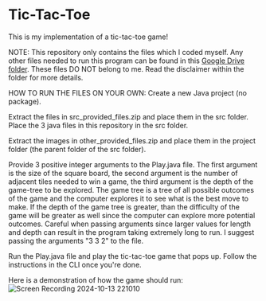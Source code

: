 # Tic-Tac-Toe

This is my implementation of a tic-tac-toe game!


NOTE: This repository only contains the files which I coded myself. Any other files needed to run this program can be found in this [Google Drive folder](https://drive.google.com/drive/folders/1MRvhglQzEu9l7O7xeJmihh6QT1G4BsLa?usp=sharing). These files DO NOT belong to me. Read the disclaimer within the folder for more details.


HOW TO RUN THE FILES ON YOUR OWN:
Create a new Java project (no package).

Extract the files in src_provided_files.zip and place them in the src folder. Place the 3 java files in this repository in the src folder.

Extract the images in other_provided_files.zip and place them in the project folder (the parent folder of the src folder).

Provide 3 positive integer arguments to the Play.java file. The first argument is the size of the square board, the second argument is the number of adjacent tiles needed to win a game, the third argument is the depth of the game-tree to be explored. The game tree is a tree of all possible outcomes of the game and the computer explores it to see what is the best move to make. If the depth of the game tree is greater, than the difficulty of the game will be greater as well since the computer can explore more potential outcomes. Careful when passing arguments since larger values for length and depth can result in the program taking extremely long to run. I suggest passing the arguments "3 3 2" to the file.

Run the Play.java file and play the tic-tac-toe game that pops up. Follow the instructions in the CLI once you're done.


Here is a demonstration of how the game should run:
![Screen Recording 2024-10-13 221010](https://github.com/user-attachments/assets/bfc905c3-781c-4631-85d5-0e90604e591c)
